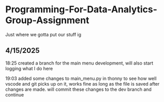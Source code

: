 # Programming-For-Data-Analytics-Group-Assignment
Just where we gotta put our stuff ig

## 4/15/2025

18:25 created a branch for the main menu development, will also start logging what I do here

19:03 added some changes to main_menu.py in thonny to see how well vscode and git picks up on it, works fine as long as the file is saved after changes are made. will commit these changes to the dev branch and continue